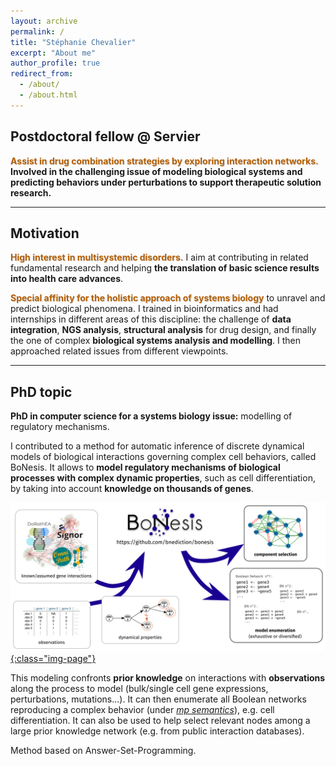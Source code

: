 ```yaml
---
layout: archive
permalink: /
title: "Stéphanie Chevalier"
excerpt: "About me"
author_profile: true
redirect_from:
  - /about/
  - /about.html
---
```

## Postdoctoral fellow @ Servier

<span style="color: #b45f06; font-weight: bold; text-shadow: 1px 1px 0px rgba(0,0,0,0.15);">Assist in drug combination strategies by exploring interaction networks.</span> **Involved in the challenging issue of modeling biological systems and predicting behaviors under perturbations to support therapeutic solution research.**

<hr class="hr_gradient" />

## Motivation

<span style="color: #b45f06; font-weight: bold; text-shadow: 1px 1px 0px rgba(0,0,0,0.15);">High interest in multisystemic disorders.</span> I aim at contributing in related fundamental research and helping **the translation of basic science results into health care advances**.

<span style="color: #b45f06; font-weight: bold; text-shadow: 1px 1px 0px rgba(0,0,0,0.15);">Special affinity for the holistic approach of systems biology</span> to unravel and predict biological phenomena.
I trained in bioinformatics and had internships in different areas of this discipline: the challenge of **data integration**, **NGS analysis**, **structural analysis** for drug design, and finally the one of complex **biological systems analysis and modelling**. I then approached related issues from different viewpoints.  

<hr class="hr_gradient" />

## PhD topic

**PhD in computer science for a systems biology issue:** <important>modelling of regulatory mechanisms</important>.

I contributed to <important>a method for automatic inference of discrete dynamical models of biological interactions</important> governing complex cell behaviors, called <important>BoNesis</important>.
It allows to **model regulatory mechanisms of biological processes with complex dynamic properties**, such as cell differentiation, by taking into account **knowledge on thousands of genes**.

[![BoNesis-principle](../images/bonesis_principle.png){:class="img-page"}](https://github.com/bnediction/bonesis)

This modeling confronts **prior knowledge** on interactions with **observations** along the process to model (bulk/single cell gene expressions, perturbations, mutations...). It can then <important>enumerate all Boolean networks reproducing a complex behavior</important> (under _[mp semantics](https://hal.archives-ouvertes.fr/hal-01864693v2/document)_), e.g. cell differentiation. It can also be used to help <important>select relevant nodes among a large prior knowledge network</important> (e.g. from public interaction databases).

Method based on Answer-Set-Programming.
